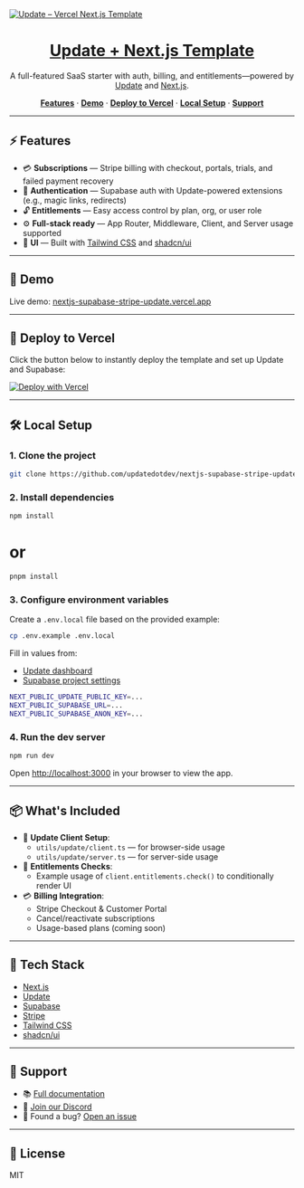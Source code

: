 <a href="https://nextjs-supabase-stripe-update.vercel.app">
  <img alt="Update – Vercel Next.js Template" src="https://images.update.dev/nextjs-supabase-stripe-update-template-thumbnail.png">
  <h1 align="center">Update + Next.js Template</h1>
</a>

<p align="center">
  A full-featured SaaS starter with auth, billing, and entitlements—powered by <a href="https://update.dev">Update</a> and <a href="https://nextjs.org/">Next.js</a>.
</p>

<p align="center">
  <a href="#features"><strong>Features</strong></a> ·
  <a href="#demo"><strong>Demo</strong></a> ·
  <a href="#deploy-to-vercel"><strong>Deploy to Vercel</strong></a> ·
  <a href="#local-setup"><strong>Local Setup</strong></a> ·
  <a href="#support"><strong>Support</strong></a>
</p>

---

## ⚡ Features

- 💳 **Subscriptions** — Stripe billing with checkout, portals, trials, and failed payment recovery
- 🔐 **Authentication** — Supabase auth with Update-powered extensions (e.g., magic links, redirects)
- 🔓 **Entitlements** — Easy access control by plan, org, or user role
- ⚙️ **Full-stack ready** — App Router, Middleware, Client, and Server usage supported
- 🎨 **UI** — Built with [Tailwind CSS](https://tailwindcss.com) and [shadcn/ui](https://ui.shadcn.com)

---

## 🔗 Demo

Live demo: [nextjs-supabase-stripe-update.vercel.app](https://nextjs-supabase-stripe-update.vercel.app/)

---

## 🚀 Deploy to Vercel

Click the button below to instantly deploy the template and set up Update and Supabase:

[![Deploy with Vercel](https://vercel.com/button)](https://vercel.com/new/clone?repository-url=https%3A%2F%2Fgithub.com%2Fupdatedotdev%2Fnextjs-supabase-stripe-update&project-name=update-nextjs-template&repository-name=update-nextjs-template&demo-title=Update%20SaaS%20Starter&demo-description=A%20Next.js%20starter%20with%20Update%20for%20auth%2C%20billing%2C%20and%20orgs&demo-url=https%3A%2F%2Fvercel-update-template.vercel.app&external-id=https%3A%2F%2Fupdate.dev)

---

## 🛠️ Local Setup

### 1. Clone the project

```bash
git clone https://github.com/updatedotdev/nextjs-supabase-stripe-update.git cd nextjs-supabase-stripe-update
```

### 2. Install dependencies

```bash
npm install
```

# or

```bash
pnpm install
```

### 3. Configure environment variables

Create a `.env.local` file based on the provided example:

```bash
cp .env.example .env.local
```

Fill in values from:

- [Update dashboard](https://update.dev)
- [Supabase project settings](https://app.supabase.com/project/_/settings/api)

```bash
NEXT_PUBLIC_UPDATE_PUBLIC_KEY=...
NEXT_PUBLIC_SUPABASE_URL=...
NEXT_PUBLIC_SUPABASE_ANON_KEY=...
```

### 4. Run the dev server

```bash
npm run dev
```

Open [http://localhost:3000](http://localhost:3000) in your browser to view the app.

---

## 📦 What's Included

- 🔌 **Update Client Setup**:
  - `utils/update/client.ts` — for browser-side usage
  - `utils/update/server.ts` — for server-side usage
- 🧠 **Entitlements Checks**:
  - Example usage of `client.entitlements.check()` to conditionally render UI
- 💳 **Billing Integration**:
  - Stripe Checkout & Customer Portal
  - Cancel/reactivate subscriptions
  - Usage-based plans (coming soon)

---

## 🧩 Tech Stack

- [Next.js](https://nextjs.org)
- [Update](https://update.dev)
- [Supabase](https://supabase.com)
- [Stripe](https://stripe.com)
- [Tailwind CSS](https://tailwindcss.com)
- [shadcn/ui](https://ui.shadcn.com)

---

## 🤝 Support

- 📚 [Full documentation](https://update.dev/docs)
- 💬 [Join our Discord](https://discord.gg/Guege5tXFK)
- 🐛 Found a bug? [Open an issue](https://github.com/updatedotdev/nextjs-supabase-stripe-update/issues)

---

## 📄 License

MIT
